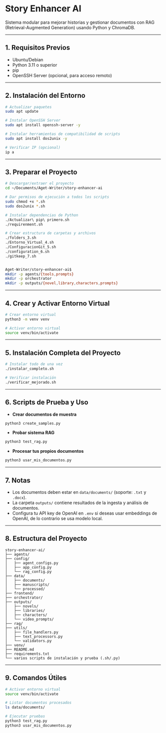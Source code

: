 # Story Enhancer AI

Sistema modular para mejorar historias y gestionar documentos con RAG (Retrieval-Augmented Generation) usando Python y ChromaDB.

---

## 1. Requisitos Previos

- Ubuntu/Debian
- Python 3.11 o superior
- pip
- OpenSSH Server (opcional, para acceso remoto)

---

## 2. Instalación del Entorno

```bash
# Actualizar paquetes
sudo apt update

# Instalar OpenSSH Server
sudo apt install openssh-server -y

# Instalar herramientas de compatibilidad de scripts
sudo apt install dos2unix -y

# Verificar IP (opcional)
ip a
```

---

## 3. Preparar el Proyecto

```bash
# Descargar/extraer el proyecto
cd ~/Documents/Aget-Writer/story-enhancer-ai

# Dar permisos de ejecución a todos los scripts
sudo chmod +x *.sh
sudo dos2unix *.sh

# Instalar dependencias de Python
./Actualizar\ pip\ primero.sh
./requirenment.sh

# Crear estructura de carpetas y archivos
./folders_3.sh
./Entorno_Virtual_4.sh
./ConfiguracionGit_5.sh
./configuration_6.sh
./gitkeep_7.sh


Aget-Writer/story-enhancer-ai$
mkdir -p agents/{tools,prompts}
mkdir -p orchestrator
mkdir -p outputs/{novel,library,characters,prompts}
```

---

## 4. Crear y Activar Entorno Virtual

```bash
# Crear entorno virtual
python3 -m venv venv

# Activar entorno virtual
source venv/bin/activate
```

---

## 5. Instalación Completa del Proyecto

```bash
# Instalar todo de una vez
./instalar_completo.sh

# Verificar instalación
./verificar_mejorado.sh
```

---

## 6. Scripts de Prueba y Uso

- **Crear documentos de muestra**
```bash
python3 create_samples.py
```

- **Probar sistema RAG**
```bash
python3 test_rag.py
```

- **Procesar tus propios documentos**
```bash
python3 usar_mis_documentos.py
```

---

## 7. Notas

- Los documentos deben estar en `data/documents/` (soporte: `.txt` y `.docx`).  
- La carpeta `outputs/` contiene resultados de la ingesta y análisis de documentos.  
- Configura tu API key de OpenAI en `.env` si deseas usar embeddings de OpenAI, de lo contrario se usa modelo local.  

---

## 8. Estructura del Proyecto

```
story-enhancer-ai/
├── agents/
├── config/
│   ├── agent_configs.py
│   ├── app_config.py
│   └── rag_config.py
├── data/
│   ├── documents/
│   ├── manuscripts/
│   └── processed/
├── frontend/
├── orchestrator/
├── outputs/
│   ├── novels/
│   ├── libraries/
│   ├── characters/
│   └── video_prompts/
├── rag/
├── utils/
│   ├── file_handlers.py
│   ├── text_processors.py
│   └── validators.py
├── venv/
├── README.md
├── requirements.txt
└── varios scripts de instalación y prueba (.sh/.py)
```

---

## 9. Comandos Útiles

```bash
# Activar entorno virtual
source venv/bin/activate

# Listar documentos procesados
ls data/documents/

# Ejecutar pruebas
python3 test_rag.py
python3 usar_mis_documentos.py
```

